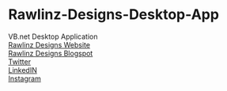 # Rawlinz-Designs-Desktop-App
VB.net Desktop Application<br/>
[Rawlinz Designs Website](https://itsrawlinz-jeff.github.io/rawlinzdesignsblogspot/)<br/>
[Rawlinz Designs Blogspot](https://rawlinzdesigns.hashnode.dev/)<br/>
[Twitter](https://twitter.com/RawlinzJ)<br/>
[LinkedIN](https://www.linkedin.com/in/rawlinz-jeff-1b4aa81aa/)<br/>
[Instagram](https://www.instagram.com/itsrawlinz_jeff/)<br/>

